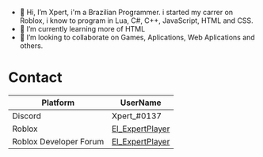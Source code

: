 - 👋 Hi, I’m Xpert, i'm a Brazilian Programmer.
i started my carrer on Roblox, i know to program in Lua, C#, C++, JavaScript, HTML and CSS.
- 🌱 I’m currently learning more of HTML
- 💞️ I’m looking to collaborate on Games, Aplications, Web Aplications and others.

# Contact

| Platform | UserName |
| --- | --- |
| Discord | Xpert_#0137 |
| Roblox | [El_ExpertPlayer](https://www.roblox.com/users/1370692210/profile) |
| Roblox Developer Forum | [El_ExpertPlayer](https://devforum.roblox.com/u/El_ExpertPlayer) |
